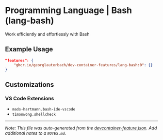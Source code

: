 
# Programming Language | Bash (lang-bash)

Work efficiently and effortlessly with Bash

## Example Usage

```json
"features": {
    "ghcr.io/georglauterbach/dev-container-features/lang-bash:0": {}
}
```



## Customizations

### VS Code Extensions

- `mads-hartmann.bash-ide-vscode`
- `timonwong.shellcheck`



---

_Note: This file was auto-generated from the [devcontainer-feature.json](https://github.com/georglauterbach/dev-container-features/blob/main/src/lang-bash/devcontainer-feature.json).  Add additional notes to a `NOTES.md`._
